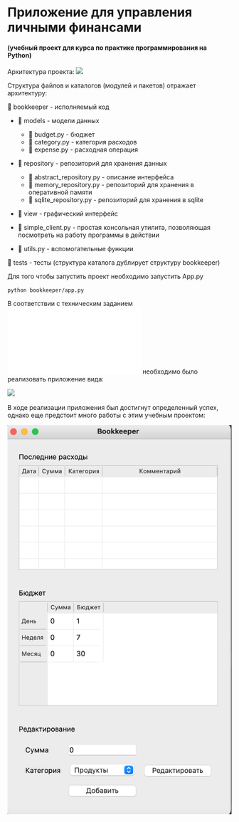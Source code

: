# Приложение для управления личными финансами
#### (учебный проект для курса по практике программирования на Python)

Архитектура проекта:
![](structure.png)

Структура файлов
и каталогов (модулей и пакетов) отражает архитектуру:

📁 bookkeeper - исполняемый код 

- 📁 models - модели данных

    - 📄 budget.py - бюджет
    - 📄 category.py - категория расходов
    - 📄 expense.py - расходная операция
- 📁 repository - репозиторий для хранения данных

    - 📄 abstract_repository.py - описание интерфейса
    - 📄 memory_repository.py - репозиторий для хранения в оперативной памяти
    - 📄 sqlite_repository.py - репозиторий для хранения в sqlite
- 📁 view - графический интерфейс
- 📄 simple_client.py - простая консольная утилита, позволяющая посмотреть на работу программы в действии
- 📄 utils.py - вспомогательные функции

📁 tests - тесты (структура каталога дублирует структуру bookkeeper)

Для того чтобы запустить проект необходимо запустить App.py

```commandline
python bookkeeper/app.py 
```

В соответствии с техническим заданием ![](specifications.md) необходимо было реализовать приложение вида:

![](screenshot.png)

В ходе реализации приложения был достигнут определенный успех, однако еще предстоит много работы с этим учебным проектом: 

![](reality.png)
